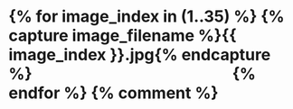 <h1 class="welcome">

<b>
{% for image_index in (1..35) %}
  {% capture image_filename %}{{ image_index }}.jpg{% endcapture %}
  <img src="/assets/temporary/welcome/384-wide/{{ image_filename }}" srcset="/assets/temporary/welcome/384-wide/{{ image_filename }} 384w, /assets/temporary/welcome/512-wide/{{ image_filename }} 512w, /assets/temporary/welcome/768-wide/{{ image_filename }} 768w, /assets/temporary/welcome/1024-wide/{{ image_filename }} 1024w, /assets/temporary/welcome/1536-wide/{{ image_filename }} 1536w, /assets/temporary/welcome/2048-wide/{{ image_filename }} 2048w" sizes="100vw" alt="Photo {{ image_index }}" style="opacity: 0;" />
{% endfor %}
{% comment %}
  <img src="/assets/temporary/welcome/2048-wide/1.jpg" alt="" style="opacity: 0;" />
  <img src="/assets/temporary/welcome/2048-wide/2.jpg" alt="" style="opacity: 0;" />
  <img src="/assets/temporary/welcome/2048-wide/3.jpg" alt="" style="opacity: 0;" />
  <img src="/assets/temporary/welcome/2048-wide/4.jpg" alt="" style="opacity: 0;" />
  <!-- <img src="/assets/temporary/welcome/2048-wide/5.jpg" alt="" style="opacity: 0;" /> -->
  <!-- <img src="/assets/temporary/welcome/2048-wide/6.jpg" alt="" style="opacity: 0;" /> -->
  <img src="/assets/temporary/welcome/2048-wide/7.jpg" alt="" style="opacity: 0;" />
  <!-- <img src="/assets/temporary/welcome/2048-wide/8.jpg" alt="" style="opacity: 0;" /> -->
  <img src="/assets/temporary/welcome/2048-wide/9.jpg" alt="" style="opacity: 0;" />
  <img src="/assets/temporary/welcome/2048-wide/10.jpg" alt="" style="opacity: 0;" />
  <img src="/assets/temporary/welcome/2048-wide/11.jpg" alt="" style="opacity: 0;" />
  <img src="/assets/temporary/welcome/2048-wide/12.jpg" alt="" style="opacity: 0;" />
  <img src="/assets/temporary/welcome/2048-wide/13.jpg" alt="" style="opacity: 0;" />
  <img src="/assets/temporary/welcome/2048-wide/14.jpg" alt="" style="opacity: 0;" />
  <img src="/assets/temporary/welcome/2048-wide/15.jpg" alt="" style="opacity: 0;" />
  <img src="/assets/temporary/welcome/2048-wide/16.jpg" alt="" style="opacity: 0;" />
  <img src="/assets/temporary/welcome/2048-wide/17.jpg" alt="" style="opacity: 0;" />
  <img src="/assets/temporary/welcome/2048-wide/18.jpg" alt="" style="opacity: 0;" />
  <img src="/assets/temporary/welcome/2048-wide/19.jpg" alt="" style="opacity: 0;" />
  <!-- <img src="/assets/temporary/welcome/2048-wide/20.jpg" alt="" style="opacity: 0;" /> -->
  <img src="/assets/temporary/welcome/2048-wide/21.jpg" alt="" style="opacity: 0;" />
  <img src="/assets/temporary/welcome/2048-wide/22.jpg" alt="" style="opacity: 0;" />
  <img src="/assets/temporary/welcome/2048-wide/23.jpg" alt="" style="opacity: 0;" />
  <img src="/assets/temporary/welcome/2048-wide/24.jpg" alt="" style="opacity: 0;" />
  <img src="/assets/temporary/welcome/2048-wide/25.jpg" alt="" style="opacity: 0;" />
  <img src="/assets/temporary/welcome/2048-wide/26.jpg" alt="" style="opacity: 0;" />
  <img src="/assets/temporary/welcome/2048-wide/27.jpg" alt="" style="opacity: 0;" />
  <img src="/assets/temporary/welcome/2048-wide/28.jpg" alt="" style="opacity: 0;" />
  <img src="/assets/temporary/welcome/2048-wide/29.jpg" alt="" style="opacity: 0;" />
  <img src="/assets/temporary/welcome/2048-wide/30.jpg" alt="" style="opacity: 0;" />
  <img src="/assets/temporary/welcome/2048-wide/31.jpg" alt="" style="opacity: 0;" />
  <img src="/assets/temporary/welcome/2048-wide/32.jpg" alt="" style="opacity: 0;" />
  <img src="/assets/temporary/welcome/2048-wide/33.jpg" alt="" style="opacity: 0;" />
  <img src="/assets/temporary/welcome/2048-wide/34.jpg" alt="" style="opacity: 0;" />
  <img src="/assets/temporary/welcome/2048-wide/35.jpg" alt="" style="opacity: 0;" />
{% endcomment %}
</b>

<span style="opacity: 0;">

{% for message in page.welcome %}
  <em data-message="{{ message }}">{{ message }}</em>
{% endfor %}

  <svg class="sun" width="29" height="37" clip-rule="evenodd" fill-rule="evenodd" image-rendering="optimizeQuality" shape-rendering="geometricPrecision" text-rendering="geometricPrecision" viewBox="0 0 285 356.25" xmlns="http://www.w3.org/2000/svg"><path d="m143 74c37 0 68 31 68 69 0 37-31 68-68 68-38 0-69-31-69-68 0-38 31-69 69-69zm0 8c33 0 60 27 60 61 0 33-27 60-60 60-34 0-61-27-61-60 0-34 27-61 61-61z"/><path d="m136 66c10-33-19-17 4-66-9 44 23 42 12 66-6 0-11 0-16 0z"/><path d="m84 94c-16-32-26 1-44-50 25 37 46 13 55 38-4 4-8 7-11 12z"/><path d="m66 149c-33-10-17 19-66-4 44 9 42-23 66-12z"/><path d="m94 201c-32 17 1 26-50 44 37-25 13-46 38-55 4 4 7 8 12 11z"/><path d="m149 219c-10 33 19 17-4 66 9-44-23-42-12-66z"/><path d="m201 192c17 31 26-2 44 50-25-38-46-14-55-39 4-3 8-7 11-11z"/><path d="m219 136c33 10 17-19 66 4-44-9-42 23-66 12 0-6 0-11 0-16z"/><path d="m192 84c31-16-2-26 50-44-38 25-14 46-39 55-3-4-7-8-11-11z"/></svg>
  <svg class="leaf" width="26" height="23" clip-rule="evenodd" fill-rule="evenodd" image-rendering="optimizeQuality" shape-rendering="geometricPrecision" text-rendering="geometricPrecision" viewBox="0 0 262 226.25" xmlns="http://www.w3.org/2000/svg"><path d="m38 127c100 52 126-64 224-98-35-2-55-14-102 7 35-19 62-14 97-10-105-47-184-35-219 80-22 24-25 41-37 61-1 2-5 17 10 13 8-26 17-52 27-66 18-16 37-43 68-55-40 19-58 56-68 68z"/></svg>
  <svg class="waves" width="10" height="13"  viewBox="0 0 100 125" xmlns="http://www.w3.org/2000/svg"><path d="m84.627264 992.40056c-1.664553-.01-3.263974.4712-4.656854 1.2403-.008 0-.0161.01-.024.013-5.36588 3.0714-6.85401 9.38604-8.22262 11.48844-2.20476 3.3087-6.11752 3.9262-9.6267 3.4568-1.31795-.2078-2.54677-.5937-3.53507-1.2199-.97414-.6171-1.73964-1.5194-2.04808-2.4661-.15393-.4723-.20244-.9722-.14043-1.4242.0615-.4481.23966-.8795.49118-1.2048.24857-.3216.6009-.5739.94818-.6892.34134-.1133.74057-.1091 1.04204 0 .26484.094.52549.2927.68774.5223.16217.2296.26139.5413.26182.8226.004 2.03 2.83651 2.5111 3.51108.5966.85295-2.4253.5346-5.13614-.85677-7.29804-1.39147-2.1614-3.72743-3.5737-6.28819-3.8019-1.92029-.1709-3.78202.3272-5.37387 1.2062-.008.01-.0163.01-.0244.014-5.36488 3.0709-6.85312 9.38314-8.22155 11.48674-1.77603 2.6665-4.66092 3.5832-7.5504 3.5943h-.14609c-.64933 0-1.29801-.052-1.93339-.1375-1.31727-.208-2.54514-.5937-3.53259-1.2196-.97425-.6171-1.73968-1.5189-2.04808-2.4656-.15399-.4726-.20279-.9723-.1408-1.4242.0615-.4482.23988-.8799.49121-1.2047.24858-.3216.60058-.5718.94815-.6873.34093-.1131.74018-.1089 1.04204 0 .26548.095.52599.2918.6881.5213.16219.2296.26176.5416.26219.8227.003 2.0304 2.83633 2.5126 3.51108.5975.85294-2.4253.53465-5.13794-.85678-7.29914-1.39145-2.1615-3.72768-3.5736-6.28818-3.8018-.48002-.043-.95659-.044-1.42596-.01l.005-.021c-1.40845.1093-2.75385.555-3.94758 1.2139-.008.01-.0163.01-.0243.014-5.36651 3.072-6.85418 9.38754-8.22296 11.48924-2.18498 3.4637-8.2595 3.191-8.38143 7.201h4.05627 82.211404 3.732326c-1.245488-5.3932-7.736543-2.8443-9.313001-7.418-.153967-.4726-.202766-.972-.140796-1.4238.06148-.4483.239858-.8803.491189-1.2051.248584-.3216.600566-.5729.948176-.6889.341088-.1133.740478-.1082 1.042378 0 .264845.095.52548.2916.687758.5212.162278.2298.261737.5424.262171.8241.0049 2.0296 2.836616 2.5104 3.511077.596.852945-2.4253.534622-5.13634-.856775-7.29824-1.391506-2.1617-3.727575-3.5745-6.28818-3.8029-.240003-.021-.479229-.032-.717027-.033z" fill-rule="evenodd" transform="translate(0 -952.36216)"/></svg>
  <svg style="transform: rotate(90deg); margin-left: -0.5em;" class="leaf" width="26" height="23" clip-rule="evenodd" fill-rule="evenodd" image-rendering="optimizeQuality" shape-rendering="geometricPrecision" text-rendering="geometricPrecision" viewBox="0 0 262 226.25" xmlns="http://www.w3.org/2000/svg"><path d="m38 127c100 52 126-64 224-98-35-2-55-14-102 7 35-19 62-14 97-10-105-47-184-35-219 80-22 24-25 41-37 61-1 2-5 17 10 13 8-26 17-52 27-66 18-16 37-43 68-55-40 19-58 56-68 68z"/></svg>

</span>



</h1>


